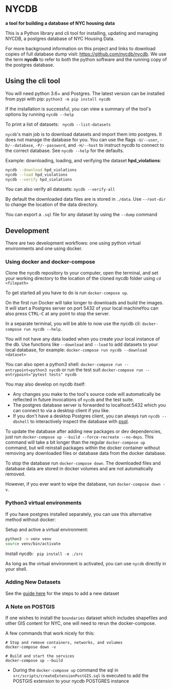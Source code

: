 # NYCDB

**a tool for building a database of NYC housing data**

This is a Python library and cli tool for installing, updating and managing NYCDB, a postgres database of NYC Housing Data.

For more background information on this project and links to download copies of full database dump visit: https://github.com/nycdb/nycdb. We use the term **nycdb** to refer to both the python software and the running copy of the postgres database.

## Using the cli tool

You will need python 3.6+ and Postgres. The latest version can be installed from pypi with pip:  `python3 -m pip install nycdb`

If the installation is successful, you can view a summary of the tool's options by running `nycdb --help`

To print a list of datasets: ` nycdb --list-datasets`

`nycdb`'s main job is to download datasets and import them into postgres. It does not manage the database for you. You can use the flags `-U/--user`, `-D/--database`, `-P/--password`, and `-H/--host` to instruct nycdb to connect to the correct database. See `nycdb --help` for the defaults.

Example: downloading, loading, and verifying the dataset **hpd_violations**:

``` sh
nycdb --download hpd_violations
nycdb --load hpd_violations
nycdb --verify hpd_violations
```

You can also verify all datasets: ` nycdb --verify-all `

By default the downloaded data files are is stored in `./data`. Use `--root-dir` to change the location of the data directory.

You can export a `.sql` file for any dataset by using the `--dump` command

## Development

There are two development workflows: one using python virtual environments and one using docker.

### Using docker and docker-compose

Clone the nycdb repository to your computer, open the terminal, and set your working directory to the location of the cloned nycdb folder using `cd <filepath>`

To get started all you have to do is run `docker-compose up`.

On the first run Docker will take longer to downloads and build the images. It
will start a Postgres server on port 5432 of your local machineYou can also press
<kbd>CTRL</kbd>-<kbd>C</kbd> at any point to stop the server.

In a separate terminal, you will be able to now use the nycdb cli: `docker-compose run nycdb --help`.

You will not have any data loaded when you create your local instance of the db. Use functions like `--download` and `--load` to add datasets to your local database, for example: `docker-compose run nycdb --download <dataset>`

You can also open a python3 shell: `docker-compose run --entrypoint=python3 nycdb` or run the test suit `docker-compose run --entrypoint="pytest tests" nycdb`

You may also develop on nycdb itself:

* Any changes you make to the tool's source code will automatically be reflected
  in future invocations of `nycdb` and the test suite.
* The postgres database server is forwarded to localhost:5432 which you can connect to via a desktop client if you like.
* If you don't have a desktop Postgres client, you can always run
  `nycdb --dbshell` to interactively inspect the database with [psql](http://postgresguide.com/utilities/psql.html).

To update the database after adding new packages or dev dependencies, just run `docker-compose up --build --force-recreate --no-deps`. This command will take a bit longer than the regular `docker-compose up` command, but will reinstall packages within the docker container without removing any downloaded files or database data from the docker database.

To stop the database run `docker-compose down`. The downloaded files and database data are stored in docker volumes and are not automatically removed.

However, if you ever want to wipe the database, run `docker-compose down -v`.

### Python3 virtual environments

If you have postgres installed separately, you can use this alternative method without docker:

Setup and active a virtual environment:

``` sh
python3 -m venv venv
source venv/bin/activate
```

Install nycdb: ` pip install -e ./src`

As long as the virtual environment is activated, you can use `nycdb` directly in your shell.

###  Adding New Datasets

See the [guide here](ADDING_NEW_DATASETS.md) for the steps to add a new dataset


### A Note on POSTGIS
If one wishes to install the `boundaries` dataset which includes shapefiles and other GIS content for NYC, one will need to rerun the docker-compose. 

A few commands that work nicely for this:

```
# Stop and remove containers, networks, and volumes
docker-compose down -v

# Build and start the services
docker-compose up --build
```

- During the `docker-compose up` command the sql in `src/scripts/createExtensionPostGIS.sql` is executed to add the POSTGIS extension to your nycdb POSTGRES instance